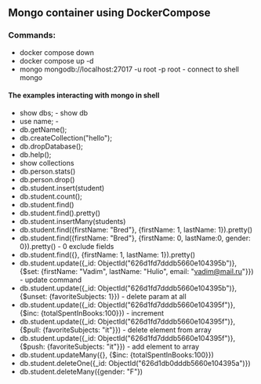 ## Mongo container using DockerCompose

### Commands:

* docker compose down
* docker compose up -d
* mongo mongodb://localhost:27017 -u root -p root - connect to shell mongo

#### The examples interacting with mongo in shell

* show dbs; - show db
* use name; - 
* db.getName();
* db.createCollection("hello");
* db.dropDatabase();
* db.help();
* show collections
* db.person.stats()
* db.person.drop()
* db.student.insert(student)
* db.student.count();
* db.student.find()
* db.student.find().pretty()
* db.student.insertMany(students)
* db.student.find({firstName: "Bred"}, {firstName: 1, lastName: 1}).pretty()
* db.student.find({firstName: "Bred"}, {firstName: 0, lastName:0, gender: 0}).pretty() - 0 exclude fields
* db.student.find({}, {firstName: 1, lastName: 1}).pretty()
* db.student.update({_id: ObjectId("626d1fd7dddb5660e104395b")},{$set: {firstName: "Vadim", lastName: "Hulio", email: "vadim@mail.ru"}}) - update command
* db.student.update({_id: ObjectId("626d1fd7dddb5660e104395b")},{$unset: {favoriteSubjects: 1}}) - delete param at all
* db.student.update({_id: ObjectId("626d1fd7dddb5660e104395f")}, {$inc: {totalSpentInBooks:100}}) - increment
* db.student.update({_id: ObjectId("626d1fd7dddb5660e104395f")}, {$pull: {favoriteSubjects: "it"}}) - delete element from array
* db.student.update({_id: ObjectId("626d1fd7dddb5660e104395f")}, {$push: {favoriteSubjects: "it"}}) - add element to array
* db.student.updateMany({}, {$inc: {totalSpentInBooks:100}})
* db.student.deleteOne({_id: ObjectId("626d1db0dddb5660e104395a")})
* db.student.deleteMany({gender: "F"})


